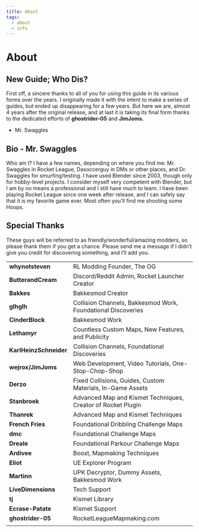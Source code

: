 ```yaml
---
title: About
tags:
  - about
  - info
---
```

# About

## New Guide; Who Dis?

First off, a sincere thanks to all of you for using this guide in its various forms over the years. I originally made it with the intent to make a series of guides, but ended up disappearing for a few years. But here we are, almost 4 years after the original release, and at last it is taking its final form thanks to the dedicated efforts of **ghostrider-05** and **JimJoms.**

- Mr. Swaggles

## Bio - Mr. Swaggles

Who am I? I have a few names, depending on where you find me: Mr. Swaggles in Rocket League, Dasoccerguy in DMs or other places, and Dr. Swaggles for smurfing/testing. I have used Blender since 2003, though only for hobby-level projects. I consider myself very competent with Blender, but I am by no means a professional and I still have much to learn. I have been playing Rocket League since one week after release, and I can safely say that it is my favorite game ever. Most often you’ll find me shooting some Hoops.

## Special Thanks

These guys will be referred to as friendly/wonderful/amazing modders, so please thank them if you get a chance. Please send me a message if I didn’t give you credit for discovering something, and I’ll add you.

| | |
|-|-|
|**whynotsteven** | RL Modding Founder, The OG |
|**ButterandCream** | Discord/Reddit Admin, Rocket Launcher Creator |
|**Bakkes** | Bakkesmod Creator |
|**glhglh** | Collision Channels, Bakkesmod Work, Foundational Discoveries |
|**CinderBlock** | Bakkesmod Work |
|**Lethamyr** | Countless Custom Maps, New Features, and Publicity |
|**KarlHeinzSchneider** | Collision Channels, Foundational Discoveries |
|**wejrox/JimJoms** | Web Development, Video Tutorials, One-Stop-Chop-Shop |
|**Derzo** | Fixed Collisions, Guides, Custom Materials, In-Game Assets |
|**Stanbroek** | Advanced Map and Kismet Techniques, Creator of Rocket Plugin |
|**Thanrek** | Advanced Map and Kismet Techniques |
|**French Fries** | Foundational Dribbling Challenge Maps |
|**dmc** | Foundational Challenge Maps |
|**Dreale** | Foundational Parkour Challenge Maps |
|**Ardivee** | Boost, Mapmaking Techniques |
|**Eliot** | UE Explorer Program |
|**Martinn** | UPK Decryptor, Dummy Assets, Bakkesmod Work |
|**LiveDimensions** | Tech Support |
|**tj** | Kismet Library |
|**Ecrase-Patate** | Kismet Support |
|**ghostrider-05** | RocketLeagueMapmaking.com |
| | |